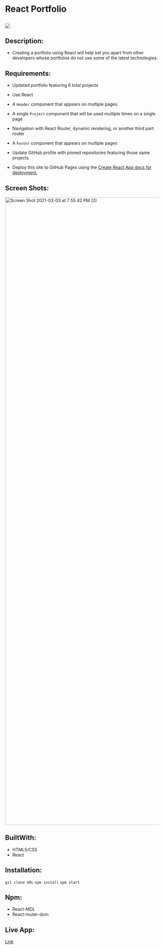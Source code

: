 # React Portfolio

## <img src="https://img.shields.io/badge/LICENSE-mit-green"/>

## Description:
* Creating a portfolio using React will help set you apart from other developers whose portfolios do not use some of the latest technologies.


## Requirements:

* Updated portfolio featuring 6 total projects

* Use React

* A `Header` component that appears on multiple pages

* A single `Project` component that will be used multiple times on a single page 

* Navigation with React Router, dynamic rendering, or another third part router

* A `Footer` component that appears on multiple pages

* Update GitHub profile with pinned repositories featuring those same projects

* Deploy this site to GitHub Pages using the [Create React App docs for deployment.](https://create-react-app.dev/docs/deployment/#github-pages)

## Screen Shots:

<img width="2048" alt="Screen Shot 2021-03-03 at 7 55 42 PM (2)" src="https://user-images.githubusercontent.com/68761490/109909226-92feb900-7c5a-11eb-9ea7-6060ed910685.png">


## BuiltWith:

* HTML5/CSS
* React

## Installation:

`git clone URL`
`npm install`
 `npm start`


## Npm:
* React-MDL 
* React-router-dom

## Live App:
[Link](https://react-portfolio-nd.herokuapp.com/)






